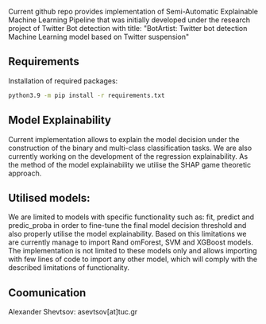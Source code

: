 Current github repo provides implementation of Semi-Automatic Explainable Machine Learning Pipeline that was initially developed under the research project of Twitter Bot detection with title: "BotArtist: Twitter bot detection Machine Learning model based on Twitter suspension"

## Requirements
Installation of required packages:
```bash
python3.9 -m pip install -r requirements.txt
```

## Model Explainability
Current implementation allows to explain the model decision under the construction of the binary and multi-class classification tasks. We are also currently working on the development of the regression explainability. As the method of the model explainability we utilise the SHAP game theoretic approach.

## Utilised models:
We are limited to models with specific functionality such as: fit, predict and predic_proba in order to fine-tune the final model decision threshold and also properly utilise the model explainability. Based on this limitations we are currently manage to import Rand
omForest, SVM and XGBoost models. The implementation is not limited to these models only and allows importing with few lines of code to import any other model, which will comply with the described limitations of functionality.

## Coomunication

Alexander Shevtsov: asevtsov[at]tuc.gr
